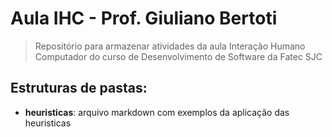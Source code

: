 # Aula IHC - Prof. Giuliano Bertoti

> Repositório para armazenar atividades da aula Interação Humano Computador do curso de Desenvolvimento de Software da Fatec SJC

## Estruturas de pastas:
- **heuristicas**: arquivo markdown com exemplos da aplicação das heuristicas
